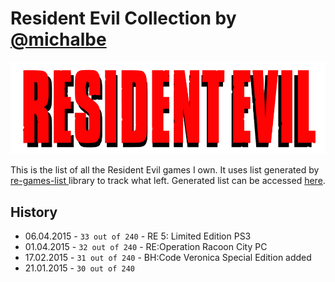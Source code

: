 # Resident Evil Collection by [@michalbe](http://github.com/michalbe)

![RE](https://raw.githubusercontent.com/michalbe/re-games-list/master/logo.png)

This is the list of all the Resident Evil games I own. It uses list generated by [re-games-list
](https://github.com/michalbe/re-games-list) library to track what left. Generated list can be accessed [here](http://michalbe.github.io/re-collection/).

## History ##
 * 06.04.2015 - `33 out of 240` - RE 5: Limited Edition PS3
 * 01.04.2015 - `32 out of 240` - RE:Operation Racoon City PC
 * 17.02.2015 - `31 out of 240` - BH:Code Veronica Special Edition added
 * 21.01.2015 - `30 out of 240`
